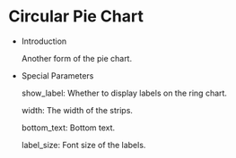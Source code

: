 # Circular Pie Chart

* Introduction

  Another form of the pie chart.

- Special Parameters

  show_label: Whether to display labels on the ring chart.

  width: The width of the strips.

  bottom_text: Bottom text.

  label_size: Font size of the labels.
